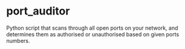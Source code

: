 # port_auditor
Python script that scans through all open ports on your network, and determines them as authorised or unauthorised based on given ports numbers.
